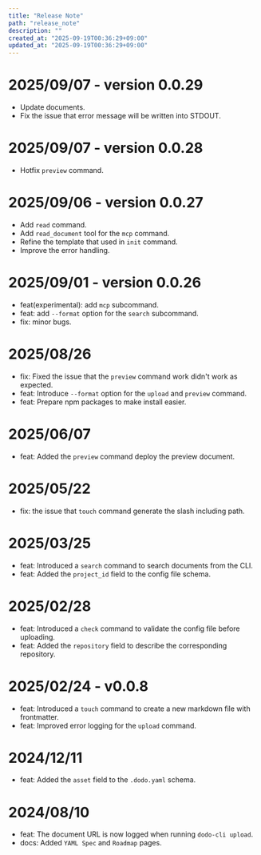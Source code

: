 ```yaml
---
title: "Release Note"
path: "release_note"
description: ""
created_at: "2025-09-19T00:36:29+09:00"
updated_at: "2025-09-19T00:36:29+09:00"
---
```


# 2025/09/07 - version 0.0.29
* Update documents.
* Fix the issue that error message will be written into STDOUT.

# 2025/09/07 - version 0.0.28
* Hotfix `preview` command.

# 2025/09/06 - version 0.0.27
* Add `read` command.
* Add `read_document` tool for the `mcp` command.
* Refine the template that used in `init` command.
* Improve the error handling.


# 2025/09/01 - version 0.0.26
* feat(experimental): add `mcp` subcommand.
* feat: add `--format` option for the `search` subcommand.
* fix: minor bugs.

# 2025/08/26
* fix: Fixed the issue that the `preview` command work didn't work as expected.
* feat: Introduce `--format` option for the `upload` and `preview` command.
* feat: Prepare npm packages to make install easier.

# 2025/06/07
* feat: Added the `preview` command deploy the preview document.

# 2025/05/22
* fix: the issue that `touch` command generate the slash including path.

# 2025/03/25
* feat: Introduced a `search` command to search documents from the CLI.
* feat: Added the `project_id` field to the config file schema.

# 2025/02/28
* feat: Introduced a `check` command to validate the config file before uploading.
* feat: Added the `repository` field to describe the corresponding repository.

# 2025/02/24 - v0.0.8
* feat: Introduced a `touch` command to create a new markdown file with frontmatter.
* feat: Improved error logging for the `upload` command.

# 2024/12/11
* feat: Added the `asset` field to the `.dodo.yaml` schema.

# 2024/08/10
* feat: The document URL is now logged when running `dodo-cli upload`.
* docs: Added `YAML Spec` and `Roadmap` pages.
